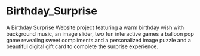 # Birthday_Surprise
A  Birthday Surprise Website project featuring a warm birthday wish with background music, an image slider, two fun interactive games a balloon pop game revealing sweet compliments and a personalized image puzzle  and a beautiful digital gift card to complete the surprise experience.
